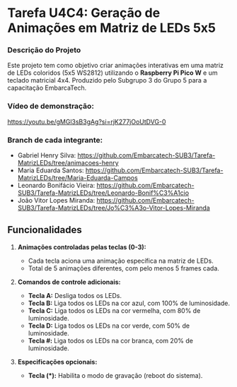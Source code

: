 # Tarefa U4C4: Geração de Animações em Matriz de LEDs 5x5

### Descrição do Projeto
Este projeto tem como objetivo criar animações interativas em uma matriz de LEDs coloridos (5x5 WS2812) utilizando o **Raspberry Pi Pico W** e um teclado matricial 4x4. Produzido pelo Subgrupo 3 do Grupo 5 para a capacitação EmbarcaTech.

### Vídeo de demonstração:

https://youtu.be/gMGl3sB3gAg?si=rjK277jOoUtDVG-0

### Branch de cada integrante:

- Gabriel Henry Silva: https://github.com/Embarcatech-SUB3/Tarefa-MatrizLEDs/tree/animacoes-henry
- Maria Eduarda Santos: https://github.com/Embarcatech-SUB3/Tarefa-MatrizLEDs/tree/Maria-Eduarda-Campos
- Leonardo Bonifácio Vieira: https://github.com/Embarcatech-SUB3/Tarefa-MatrizLEDs/tree/Leonardo-Bonif%C3%A1cio
- João Vitor Lopes Miranda: https://github.com/Embarcatech-SUB3/Tarefa-MatrizLEDs/tree/Jo%C3%A3o-Vitor-Lopes-Miranda

## Funcionalidades
1. **Animações controladas pelas teclas (0-3):**
   - Cada tecla aciona uma animação específica na matriz de LEDs.
   - Total de 5 animações diferentes, com pelo menos 5 frames cada.

2. **Comandos de controle adicionais:**
   - **Tecla A:** Desliga todos os LEDs.
   - **Tecla B:** Liga todos os LEDs na cor azul, com 100% de luminosidade.
   - **Tecla C:** Liga todos os LEDs na cor vermelha, com 80% de luminosidade.
   - **Tecla D:** Liga todos os LEDs na cor verde, com 50% de luminosidade.
   - **Tecla #:** Liga todos os LEDs na cor branca, com 20% de luminosidade.

3. **Especificações opcionais:**
   - **Tecla (*):** Habilita o modo de gravação (reboot do sistema).

